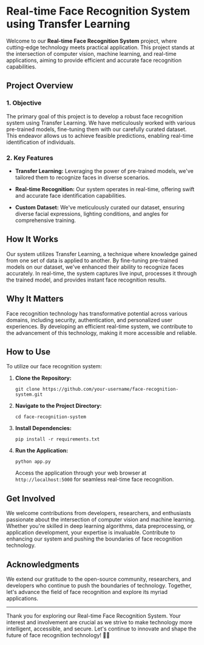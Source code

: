 # Real-time Face Recognition System using Transfer Learning

Welcome to our **Real-time Face Recognition System** project, where cutting-edge technology meets practical application. This project stands at the intersection of computer vision, machine learning, and real-time applications, aiming to provide efficient and accurate face recognition capabilities.

## Project Overview

### 1. Objective

The primary goal of this project is to develop a robust face recognition system using Transfer Learning. We have meticulously worked with various pre-trained models, fine-tuning them with our carefully curated dataset. This endeavor allows us to achieve feasible predictions, enabling real-time identification of individuals.

### 2. Key Features

- **Transfer Learning:** Leveraging the power of pre-trained models, we've tailored them to recognize faces in diverse scenarios.
  
- **Real-time Recognition:** Our system operates in real-time, offering swift and accurate face identification capabilities.

- **Custom Dataset:** We've meticulously curated our dataset, ensuring diverse facial expressions, lighting conditions, and angles for comprehensive training.

## How It Works

Our system utilizes Transfer Learning, a technique where knowledge gained from one set of data is applied to another. By fine-tuning pre-trained models on our dataset, we've enhanced their ability to recognize faces accurately. In real-time, the system captures live input, processes it through the trained model, and provides instant face recognition results.

## Why It Matters

Face recognition technology has transformative potential across various domains, including security, authentication, and personalized user experiences. By developing an efficient real-time system, we contribute to the advancement of this technology, making it more accessible and reliable.

## How to Use

To utilize our face recognition system:

1. **Clone the Repository:**
   ```
   git clone https://github.com/your-username/face-recognition-system.git
   ```

2. **Navigate to the Project Directory:**
   ```
   cd face-recognition-system
   ```

3. **Install Dependencies:**
   ```
   pip install -r requirements.txt
   ```

4. **Run the Application:**
   ```
   python app.py
   ```

   Access the application through your web browser at `http://localhost:5000` for seamless real-time face recognition.

## Get Involved

We welcome contributions from developers, researchers, and enthusiasts passionate about the intersection of computer vision and machine learning. Whether you're skilled in deep learning algorithms, data preprocessing, or application development, your expertise is invaluable. Contribute to enhancing our system and pushing the boundaries of face recognition technology.

## Acknowledgments

We extend our gratitude to the open-source community, researchers, and developers who continue to push the boundaries of technology. Together, let's advance the field of face recognition and explore its myriad applications.

---

Thank you for exploring our Real-time Face Recognition System. Your interest and involvement are crucial as we strive to make technology more intelligent, accessible, and secure. Let's continue to innovate and shape the future of face recognition technology! 🚀👤
